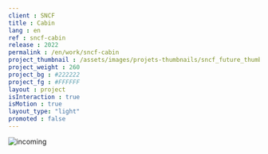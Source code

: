 ```yaml
---
client : SNCF
title : Cabin
lang : en
ref : sncf-cabin
release : 2022
permalink : /en/work/sncf-cabin
project_thumbnail : /assets/images/projets-thumbnails/sncf_future_thumb.webp
project_weight : 260
project_bg : #222222
project_fg : #FFFFFF
layout : project
isInteraction : true
isMotion : true
layout_type: "light"
promoted : false
---
```


![incoming](/assets/images/incoming-en.webp)
